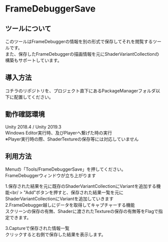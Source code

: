 # FrameDebuggerSave


## ツールについて
このツールはFrameDebuggerの情報を別の形式で保存してそれを閲覧するツールです。<br />
また、保存したFrameDebuggerの描画情報を元にShaderVariantCollectionの構築もサポートしています。


## 導入方法
コチラのリポジトリを、プロジェクト直下にあるPackageManagerフォルダ以下に配置してください。

## 動作確認環境
Unity 2018.4 / Unity 2019.3<br/>
Windows Editor実行時、及びPlayerへ繋げた時の実行<br />
※Player実行時の際、ShaderTextureの保存等には対応していません

## 利用方法
Menuの「Tools/FrameDebuggerSave」を押してください。<br/>
FrameDebuggerウィンドウが立ち上がります<br />

1.保存された結果を元に既存のShaderVariantCollectionにVariantを追加する機能<br/ >
"Add"ボタンを押すと、保存された結果一覧を元にShaderVariantCollectionにVariantを追加していきます
<br />
2.FrameDebugger越しにデータを取得してキャプチャーする機能<br />
スクリーンの保存の有無、Shaderに渡されたTextureの保存の有無等をFlagで指定できます。<br />

3.Captureで保存された情報一覧<br />
クリックすると右側で保存した結果を表示します。<br />

